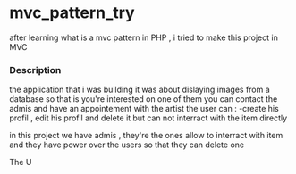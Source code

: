 # mvc_pattern_try
after learning what is a mvc pattern in PHP , i tried to make this project in MVC

### Description 

the application that i was building it was about dislaying images from a database so that is you're interested on one of them you can contact the admis and have an appointement with the artist
the user can : -create his profil , edit his profil and delete it but can not interract with the item directly 

in this project we have admis , they're the ones allow to interract with item and they have power over the users so that they can delete one


The U
